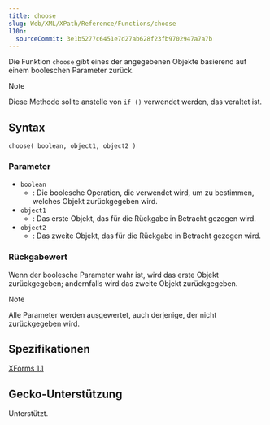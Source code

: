 ```yaml
---
title: choose
slug: Web/XML/XPath/Reference/Functions/choose
l10n:
  sourceCommit: 3e1b5277c6451e7d27ab628f23fb9702947a7a7b
---
```


Die Funktion `choose` gibt eines der angegebenen Objekte basierend auf einem booleschen Parameter zurück.

> [!NOTE]
> Diese Methode sollte anstelle von `if ()` verwendet werden, das veraltet ist.

## Syntax

```plain
choose( boolean, object1, object2 )
```

### Parameter

- `boolean`
  - : Die boolesche Operation, die verwendet wird, um zu bestimmen, welches Objekt zurückgegeben wird.
- `object1`
  - : Das erste Objekt, das für die Rückgabe in Betracht gezogen wird.
- `object2`
  - : Das zweite Objekt, das für die Rückgabe in Betracht gezogen wird.

### Rückgabewert

Wenn der boolesche Parameter wahr ist, wird das erste Objekt zurückgegeben; andernfalls wird das zweite Objekt zurückgegeben.

> [!NOTE]
> Alle Parameter werden ausgewertet, auch derjenige, der nicht zurückgegeben wird.

## Spezifikationen

[XForms 1.1](https://www.w3.org/TR/xforms11/#fn-choose)

## Gecko-Unterstützung

Unterstützt.
